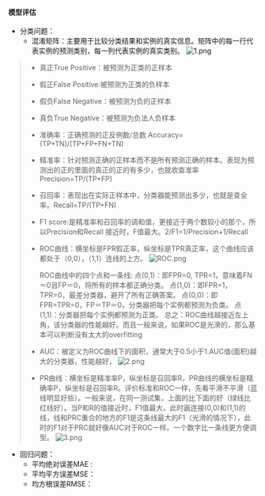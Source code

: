  #### 模型评估

- 分类问题：
  - 混淆矩阵：主要用于比较分类结果和实例的真实信息。矩阵中的每一行代表实例的预测类别，每一列代表实例的真实类别。
    ![1.png](https://i.loli.net/2020/02/18/DlwzHZuj1BXLNph.png)

> - 真正True Positive：被预测为正类的正样本
>
> - 假正False Positive:被预测为正类的负样本
>
> - 假负False Negative：被预测为负的正样本
>
> - 真负True Negative：被预测为负法人负样本
>
>   
>
> - 准确率：正确预测的正反例数/总数 Accuracy=(TP+TN)/(TP+FP+FN+TN)
>
> - 精准率：针对预测正确的正样本而不是所有预测正确的样本。表现为预测出的正的里面的真正的正的有多少，也就收查准率Precision=TP/(TP+FP)
>
> - 召回率：表现出在实际正样本中，分类器能预测出多少，也就是查全率。Recall=TP/(TP+FN)
>
> - F1 score:是精准率和召回率的调和值，更接近于两个数较小的那个，所以Precision和Recall 接近时，F值最大。2/F1=1/Precision+1/Recall
>
> - ROC曲线：横坐标是FPR假正率，纵坐标是TPR真正率，这个曲线应该都处于（0,0），（1,1）连线的上方。
>   ![ROC.png](https://i.loli.net/2020/02/18/CVAdv59kLbpQFSy.png)
>
>   ROC曲线中的四个点和一条线:
>   点(0,1)：即FPR=0, TPR=1，意味着FN＝0且FP＝0，将所有的样本都正确分类。
>   点(1,0)：即FPR=1，TPR=0，最差分类器，避开了所有正确答案。
>   点(0,0)：即FPR=TPR=0，FP＝TP＝0，分类器把每个实例都预测为负类。
>   点(1,1)：分类器把每个实例都预测为正类。
>   总之：ROC曲线越接近左上角，该分类器的性能越好。而且一般来说，如果ROC是光滑的，那么基本可以判断没有太大的overfitting
>
> - AUC：被定义为ROC曲线下的面积，通常大于0.5小于1.AUC值(面积)越大的分类器，性能越好，
>   ![2.png](https://i.loli.net/2020/02/18/CRSchPWt9wYOFpK.png)
>
> - PR曲线：横坐标是精准率P，纵坐标是召回率R，PR曲线的横坐标是精确率P，纵坐标是召回率R。评价标准和ROC一样，先看平滑不平滑（蓝线明显好些）。一般来说，在同一测试集，上面的比下面的好（绿线比红线好）。当P和R的值接近时，F1值最大，此时画连接(0,0)和(1,1)的线，线和PRC重合的地方的F1是这条线最大的F1（光滑的情况下），此时的F1对于PRC就好像AUC对于ROC一样。一个数字比一条线更方便调型。
>   ![3.png](https://i.loli.net/2020/02/18/jyJkPbWhUKqr21N.png)

- 回归问题：
  - 平均绝对误差MAE :
  - 平均平方误差MSE：
  - 均方根误差RMSE：